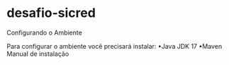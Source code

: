 # desafio-sicred

Configurando o Ambiente

Para configurar o ambiente você precisará instalar:
•Java JDK 17
•Maven Manual de instalação

